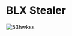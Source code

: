# BLX Stealer

![53hwkss](https://github.com/blxstealer/BLX-Stealer/assets/71230025/caf0f88f-7b47-4970-9be8-b51134206c92)

